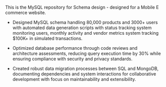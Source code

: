 This is the MySQL repository for Schema design - designed for a Mobile E commerce website. 

-	Designed MySQL schema handling 80,000 products and 3000+ users with automated data generation scripts with status tracking system monitoring users, monthly activity and vendor metrics system tracking $100K+ in simulated transactions. 

-	Optimized database performance through code reviews and architecture assessments, reducing query execution time by 30% while ensuring compliance with security and privacy standards.

-	Created robust data migration processes between SQL and MongoDB, documenting dependencies and system interactions for collaborative development with focus on maintainability and extensibility.
